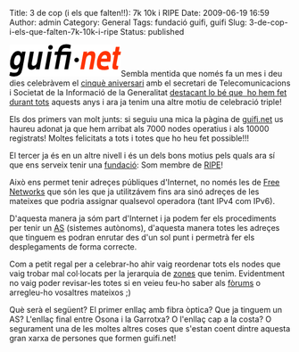 Title: 3 de cop (i els que falten!!): 7k 10k i RIPE
Date: 2009-06-19 16:59
Author: admin
Category: General
Tags: fundació guifi, guifi
Slug: 3-de-cop-i-els-que-falten-7k-10k-i-ripe
Status: published

<img src="./wp-content/uploads/2007/10/logo-guifi.png" title="logo guifi" class="alignright size-full wp-image-220" width="200" height="58" alt="logo guifi" />Sembla mentida que només fa un mes i deu dies celebràvem el [cinquè aniversari](http://guifi.net/5aniversari "Pàgina del 5è aniversari de guifi.net") amb el secretari de Telecomunicacions i Societat de la Informació de la Generalitat [destacant lo bé que  ho hem fet durant tots](http://guifi.net/node/21611 "Notícia a guifi.net sobre la presencia del Secretari de Telecomunicacions i Societat de la Informació") aquests anys i ara ja tenim una altre motiu de celebració triple!

Els dos primers van molt junts: si seguiu una mica la pàgina de [guifi.net](http://guifi.net "Pàgina web del projecte Guifi.net") us haureu adonat ja que hem arribat als 7000 nodes operatius i als 10000 registrats! Moltes felicitats a tots i totes que ho heu fet possible!!!

El tercer ja és en un altre nivell i és un dels bons motius pels quals ara sí que ens serveix tenir una [fundació](http://fundacio.guifi.net/ "Pàgina web de la Fundació de guifi.net"): Som membre de [RIPE](http://en.wikipedia.org/wiki/RIPE "Article de la wikipedia sobre RIPE")!

Això ens permet tenir adreçes públiques d'Internet, no només les de [Free Networks](http://www.freenetworks.org/ "Pàgina web de Free Networks") que són les que ja utilitzávem fins ara sinó adreçes de les mateixes que podria assignar qualsevol operadora (tant IPv4 com IPv6).

D'aquesta manera ja sóm part d'Internet i ja podem fer els procediments per tenir un [AS](http://www.ripe.net/rs/as/ "Pàgina de ripe.net on explica què són els AS") (sistemes autònoms), d'aquesta manera totes les adreçes que tinguem es podran enrutar des d'un sol punt i permetrà fer els desplegaments de forma correcte.

Com a petit regal per a celebrar-ho ahir vaig reordenar tots els nodes que vaig trobar mal col·locats per la jerarquia de [zones](http://guifi.net/guifi_zones "Zones de guifi.net") que tenim. Evidentment no vaig poder revisar-les totes si en veieu feu-ho saber als [fòrums](http://guifi.net/forum "Fòrums de guifi.net") o arregleu-ho vosaltres mateixos ;)

Què serà el següent? El primer enllaç amb fibra òptica? Que ja tinguem un AS? L'enllaç final entre Osona i la Garrotxa? O l'enllaç cap a la costa? O segurament una de les moltes altres coses que s'estan coent dintre aquesta gran xarxa de persones que formen guifi.net!
